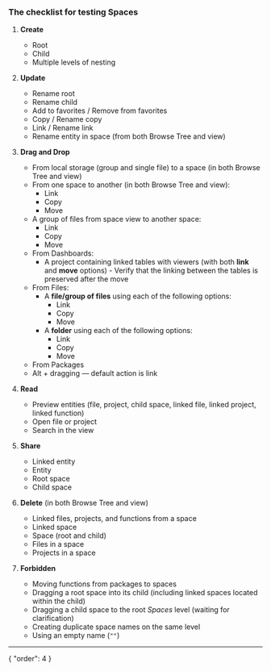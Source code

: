 ### The checklist for testing Spaces

1. **Create**  
   - Root  
   - Child  
   - Multiple levels of nesting  

2. **Update**  
   - Rename root  
   - Rename child  
   - Add to favorites / Remove from favorites  
   - Copy / Rename copy  
   - Link / Rename link  
   - Rename entity in space (from both Browse Tree and view)  

3. **Drag and Drop**  
   - From local storage (group and single file) to a space (in both Browse Tree and view)  
   - From one space to another (in both Browse Tree and view):  
     - Link  
     - Copy  
     - Move  
   - A group of files from space view to another space:  
     - Link  
     - Copy  
     - Move  
   * From Dashboards:
     - A project containing linked tables with viewers (with both **link** and **move** options) -  Verify that the linking between the tables is preserved after the move
   * From Files:
     * A **file/group of files** using each of the following options:
       - Link
       - Copy
       - Move
     * A **folder** using each of the following options:
       - Link
       - Copy
       - Move
   - From Packages  
   - Alt + dragging — default action is link  

4. **Read**  
   - Preview entities (file, project, child space, linked file, linked project, linked function)  
   - Open file or project  
   - Search in the view  

5. **Share**  
   - Linked entity  
   - Entity  
   - Root space  
   - Child space  

6. **Delete** (in both Browse Tree and view)  
   - Linked files, projects, and functions from a space  
   - Linked space  
   - Space (root and child)  
   - Files in a space  
   - Projects in a space  

7. **Forbidden**  
   - Moving functions from packages to spaces  
   - Dragging a root space into its child (including linked spaces located within the child)  
   - Dragging a child space to the root *Spaces* level (waiting for clarification)  
   - Creating duplicate space names on the same level  
   - Using an empty name (`""`)
---
{
  "order": 4
}